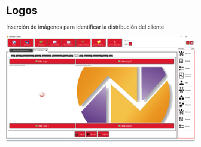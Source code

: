 # Logos

Inserción de imágenes para identificar la distribución del cliente

![](../../../.gitbook/assets/image%20%28361%29.png)

